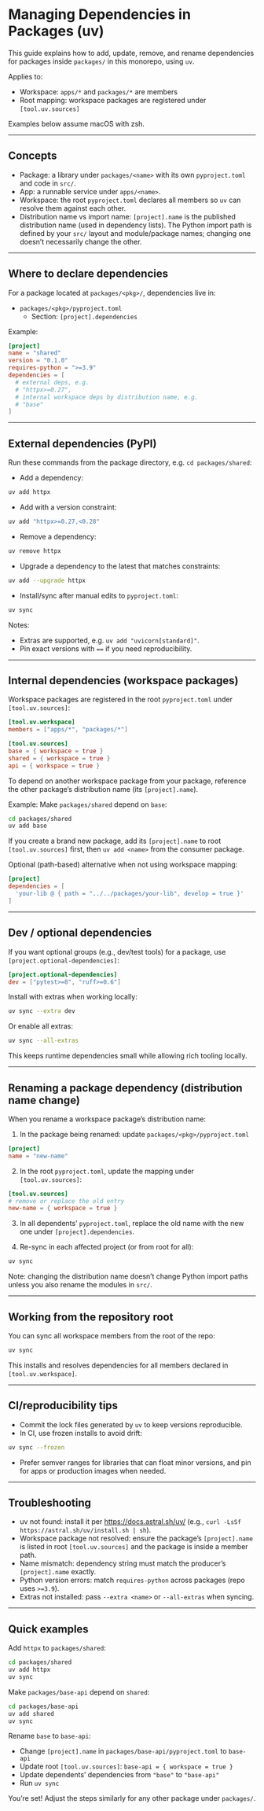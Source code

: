 # Managing Dependencies in Packages (uv)

This guide explains how to add, update, remove, and rename dependencies for packages inside `packages/` in this monorepo, using `uv`.

Applies to:
- Workspace: `apps/*` and `packages/*` are members
- Root mapping: workspace packages are registered under `[tool.uv.sources]`

Examples below assume macOS with zsh.

---

## Concepts

- Package: a library under `packages/<name>` with its own `pyproject.toml` and code in `src/`.
- App: a runnable service under `apps/<name>`.
- Workspace: the root `pyproject.toml` declares all members so `uv` can resolve them against each other.
- Distribution name vs import name: `[project].name` is the published distribution name (used in dependency lists). The Python import path is defined by your `src/` layout and module/package names; changing one doesn’t necessarily change the other.

---

## Where to declare dependencies

For a package located at `packages/<pkg>/`, dependencies live in:

- `packages/<pkg>/pyproject.toml`
  - Section: `[project].dependencies`

Example:
```toml
[project]
name = "shared"
version = "0.1.0"
requires-python = ">=3.9"
dependencies = [
  # external deps, e.g.
  # "httpx>=0.27",
  # internal workspace deps by distribution name, e.g.
  # "base"
]
```

---

## External dependencies (PyPI)

Run these commands from the package directory, e.g. `cd packages/shared`:

- Add a dependency:
```bash
uv add httpx
```

- Add with a version constraint:
```bash
uv add "httpx>=0.27,<0.28"
```

- Remove a dependency:
```bash
uv remove httpx
```

- Upgrade a dependency to the latest that matches constraints:
```bash
uv add --upgrade httpx
```

- Install/sync after manual edits to `pyproject.toml`:
```bash
uv sync
```

Notes:
- Extras are supported, e.g. `uv add "uvicorn[standard]"`.
- Pin exact versions with `==` if you need reproducibility.

---

## Internal dependencies (workspace packages)

Workspace packages are registered in the root `pyproject.toml` under `[tool.uv.sources]`:

```toml
[tool.uv.workspace]
members = ["apps/*", "packages/*"]

[tool.uv.sources]
base = { workspace = true }
shared = { workspace = true }
api = { workspace = true }
```

To depend on another workspace package from your package, reference the other package’s distribution name (its `[project].name`).

Example: Make `packages/shared` depend on `base`:
```bash
cd packages/shared
uv add base
```

If you create a brand new package, add its `[project].name` to root `[tool.uv.sources]` first, then `uv add <name>` from the consumer package.

Optional (path-based) alternative when not using workspace mapping:
```toml
[project]
dependencies = [
  'your-lib @ { path = "../../packages/your-lib", develop = true }'
]
```

---

## Dev / optional dependencies

If you want optional groups (e.g., dev/test tools) for a package, use `[project.optional-dependencies]`:

```toml
[project.optional-dependencies]
dev = ["pytest>=8", "ruff>=0.6"]
```

Install with extras when working locally:
```bash
uv sync --extra dev
```

Or enable all extras:
```bash
uv sync --all-extras
```

This keeps runtime dependencies small while allowing rich tooling locally.

---

## Renaming a package dependency (distribution name change)

When you rename a workspace package’s distribution name:

1) In the package being renamed: update `packages/<pkg>/pyproject.toml`
```toml
[project]
name = "new-name"
```

2) In the root `pyproject.toml`, update the mapping under `[tool.uv.sources]`:
```toml
[tool.uv.sources]
# remove or replace the old entry
new-name = { workspace = true }
```

3) In all dependents’ `pyproject.toml`, replace the old name with the new one under `[project].dependencies`.

4) Re-sync in each affected project (or from root for all):
```bash
uv sync
```

Note: changing the distribution name doesn’t change Python import paths unless you also rename the modules in `src/`.

---

## Working from the repository root

You can sync all workspace members from the root of the repo:
```bash
uv sync
```

This installs and resolves dependencies for all members declared in `[tool.uv.workspace]`.

---

## CI/reproducibility tips

- Commit the lock files generated by `uv` to keep versions reproducible.
- In CI, use frozen installs to avoid drift:
```bash
uv sync --frozen
```
- Prefer semver ranges for libraries that can float minor versions, and pin for apps or production images when needed.

---

## Troubleshooting

- uv not found: install it per https://docs.astral.sh/uv/ (e.g., `curl -LsSf https://astral.sh/uv/install.sh | sh`).
- Workspace package not resolved: ensure the package’s `[project].name` is listed in root `[tool.uv.sources]` and the package is inside a member path.
- Name mismatch: dependency string must match the producer’s `[project].name` exactly.
- Python version errors: match `requires-python` across packages (repo uses `>=3.9`).
- Extras not installed: pass `--extra <name>` or `--all-extras` when syncing.

---

## Quick examples

Add `httpx` to `packages/shared`:
```bash
cd packages/shared
uv add httpx
uv sync
```

Make `packages/base-api` depend on `shared`:
```bash
cd packages/base-api
uv add shared
uv sync
```

Rename `base` to `base-api`:
- Change `[project].name` in `packages/base-api/pyproject.toml` to `base-api`
- Update root `[tool.uv.sources]`: `base-api = { workspace = true }`
- Update dependents’ dependencies from `"base"` to `"base-api"`
- Run `uv sync`

You’re set! Adjust the steps similarly for any other package under `packages/`.
